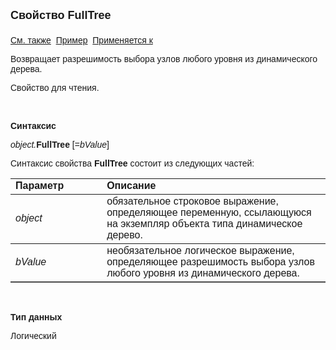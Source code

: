 ﻿<html>
<head>
<title>AsDynamicTree\FullTree</title>
</head>

<body>

<p><font size="4" face="Arial"><strong>Свойство FullTree<br>
<br>
</strong></font><font face="Arial"><a href="../AsDynamicTree.html">См. 
также</a>&nbsp; <u>Пример</u>&nbsp; <a href="../AsDynamicTree.html">Применяется 
к</a></font></p>

<p><font face="Arial">Возвращает разрешимость выбора узлов любого уровня из 
    динамического дерева. </font></p>

<p><font face="Arial">Свойство для чтения. </font></p>

<p class="label">&nbsp;</p>

<p class="label"><font face="Arial"><b>Синтаксис</b></font></p>

<p><font face="Arial"><em>object.</em><strong>FullTree </strong>[=<em>bValue</em>]&nbsp;</font></p>

<p><font face="Arial">Синтаксис свойства <strong>FullTree</strong>
состоит из следующих частей:</font></p>

<table border="1" cellPadding="5" cols="2" frame="below" rules="rows">
<TBODY>
  <tr vAlign="top">
    <td class="label" width="29%"><font face="Arial"><b>Параметр</b></font></td>
    <td class="label" width="71%"><font face="Arial"><strong>Описание</strong></font></td>
  </tr>
  <tr>
    <td width="29%"><em><font face="Arial">object</font></em></td>
    <td width="71%"><font face="Arial">обязательное строковое выражение, определяющее 
        переменную, ссылающуюся на экземпляр объекта типа динамическое дерево.</font></td>
  </tr>
    <tr>
    <td width="29%"><font face="Arial"><em>bValue</em></font></td>
    <td width="71%"><font face="Arial">необязательное логическое выражение, 
	определяющее разрешимость выбора узлов любого уровня из динамического дерева.</font></td>
    </tr>
</TBODY>
</table>

<p class="label">&nbsp;</p>

<p class="label"><font face="Arial"><b>Тип данных</b></font></p>

<p><font face="Arial">Логический</font></p>
</body>
</html>
